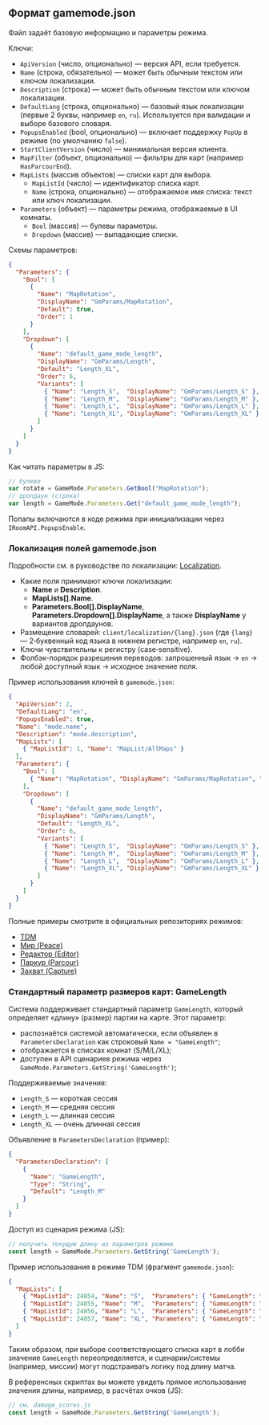 ## Формат gamemode.json

Файл задаёт базовую информацию и параметры режима.

Ключи:
- `ApiVersion` (число, опционально) — версия API, если требуется.
- `Name` (строка, обязательно) — может быть обычным текстом или ключом локализации.
- `Description` (строка) — может быть обычным текстом или ключом локализации.
- `DefaultLang` (строка, опционально) — базовый язык локализации (первые 2 буквы, например `en`, `ru`). Используется при валидации и выборе базового словаря.
- `PopupsEnabled` (bool, опционально) — включает поддержку `PopUp` в режиме (по умолчанию `false`).
- `StartClientVersion` (число) — минимальная версия клиента.
- `MapFilter` (объект, опционально) — фильтры для карт (например `HasParcourEnd`).
- `MapLists` (массив объектов) — списки карт для выбора.
  - `MapListId` (число) — идентификатор списка карт.
  - `Name` (строка, опционально) — отображаемое имя списка: текст или ключ локализации.
- `Parameters` (объект) — параметры режима, отображаемые в UI комнаты.
  - `Bool` (массив) — булевы параметры.
  - `Dropdown` (массив) — выпадающие списки.

Схемы параметров:
```json
{
  "Parameters": {
    "Bool": [
      {
        "Name": "MapRotation",
        "DisplayName": "GmParams/MapRotation",
        "Default": true,
        "Order": 1
      }
    ],
    "Dropdown": [
      {
        "Name": "default_game_mode_length",
        "DisplayName": "GmParams/Length",
        "Default": "Length_XL",
        "Order": 6,
        "Variants": [
          { "Name": "Length_S",  "DisplayName": "GmParams/Length_S" },
          { "Name": "Length_M",  "DisplayName": "GmParams/Length_M" },
          { "Name": "Length_L",  "DisplayName": "GmParams/Length_L" },
          { "Name": "Length_XL", "DisplayName": "GmParams/Length_XL" }
        ]
      }
    ]
  }
}
```

Как читать параметры в JS:
```javascript
// булево
var rotate = GameMode.Parameters.GetBool("MapRotation");
// дропдаун (строка)
var length = GameMode.Parameters.Get("default_game_mode_length");
```

Попапы включаются в коде режима при инициализации через `IRoomAPI.PopupsEnable`.

### Локализация полей gamemode.json

Подробности см. в руководстве по локализации: [Localization](./localization.md).

- Какие поля принимают ключи локализации:
  - **Name** и **Description**.
  - **MapLists[].Name**.
  - **Parameters.Bool[].DisplayName**, **Parameters.Dropdown[].DisplayName**, а также **DisplayName** у вариантов дропдаунов.
- Размещение словарей: `client/localization/{lang}.json` (где `{lang}` — 2‑буквенный код языка в нижнем регистре, например `en`, `ru`).
- Ключи чувствительны к регистру (case‑sensitive).
- Фолбэк-порядок разрешения переводов: запрошенный язык → `en` → любой доступный язык → исходное значение поля.

Пример использования ключей в `gamemode.json`:
```json
{
  "ApiVersion": 2,
  "DefaultLang": "en",
  "PopupsEnabled": true,
  "Name": "mode.name",
  "Description": "mode.description",
  "MapLists": [
    { "MapListId": 1, "Name": "MapList/AllMaps" }
  ],
  "Parameters": {
    "Bool": [
      { "Name": "MapRotation", "DisplayName": "GmParams/MapRotation", "Default": true }
    ],
    "Dropdown": [
      {
        "Name": "default_game_mode_length",
        "DisplayName": "GmParams/Length",
        "Default": "Length_XL",
        "Order": 6,
        "Variants": [
          { "Name": "Length_S",  "DisplayName": "GmParams/Length_S" },
          { "Name": "Length_M",  "DisplayName": "GmParams/Length_M" },
          { "Name": "Length_L",  "DisplayName": "GmParams/Length_L" },
          { "Name": "Length_XL", "DisplayName": "GmParams/Length_XL" }
        ]
      }
    ]
  }
}
```

Полные примеры смотрите в официальных репозиториях режимов:
- [TDM](https://github.com/kkohno/PixelCombats.GameModes.TDM)
- [Мир (Peace)](https://github.com/kkohno/PixelCombats.GameModes.Peace)
- [Редактор (Editor)](https://github.com/kkohno/PixelCombats.GameModes.Editor)
- [Паркур (Parcour)](https://github.com/kkohno/PixelCombats.GameModes.Parcour)
- [Захват (Capture)](https://github.com/kkohno/PixelCombats.GameModes.Capture)

### Стандартный параметр размеров карт: GameLength

Система поддерживает стандартный параметр `GameLength`, который определяет «длину» (размер) партии на карте. Этот параметр:

- распознаётся системой автоматически, если объявлен в `ParametersDeclaration` как строковый `Name = "GameLength"`;
- отображается в списках комнат (S/M/L/XL);
- доступен в API сценариев режима через `GameMode.Parameters.GetString('GameLength')`;

Поддерживаемые значения:
- `Length_S` — короткая сессия
- `Length_M` — средняя сессия
- `Length_L` — длинная сессия
- `Length_XL` — очень длинная сессия

Объявление в `ParametersDeclaration` (пример):
```json
{
  "ParametersDeclaration": [
    {
      "Name": "GameLength",
      "Type": "String",
      "Default": "Length_M"
    }
  ]
}
```

Доступ из сценария режима (JS):
```javascript
// получить текущую длину из параметров режима
const length = GameMode.Parameters.GetString('GameLength');
```

Пример использования в режиме TDM (фрагмент `gamemode.json`):
```json
{
  "MapLists": [
    { "MapListId": 24854, "Name": "S",  "Parameters": { "GameLength": "Length_S"  } },
    { "MapListId": 24855, "Name": "M",  "Parameters": { "GameLength": "Length_M"  } },
    { "MapListId": 24856, "Name": "L",  "Parameters": { "GameLength": "Length_L"  } },
    { "MapListId": 24857, "Name": "XL", "Parameters": { "GameLength": "Length_XL" } }
  ]
}
```

Таким образом, при выборе соответствующего списка карт в лобби значение `GameLength` переопределяется, и сценарии/системы (например, миссии) могут подстраивать логику под длину матча.

В референсных скриптах вы можете увидеть прямое использование значения длины, например, в расчётах очков (JS):
```javascript
// см. damage_scores.js
const length = GameMode.Parameters.GetString('GameLength');
```

